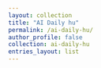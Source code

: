```yaml
---
layout: collection
title: "AI Daily hu"
permalink: /ai-daily-hu/
author_profile: false
collection: ai-daily-hu
entries_layout: list
---
```

